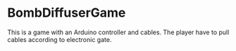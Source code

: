 # BombDiffuserGame
This is a game with an Arduino controller and cables. The player have to pull cables according to electronic gate. 
